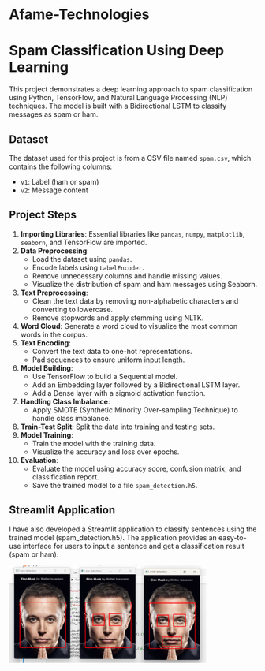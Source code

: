 # Afame-Technologies

# Spam Classification Using Deep Learning

This project demonstrates a deep learning approach to spam classification using Python, TensorFlow, and Natural Language Processing (NLP) techniques. The model is built with a Bidirectional LSTM to classify messages as spam or ham.

## Dataset
The dataset used for this project is from a CSV file named `spam.csv`, which contains the following columns:
- `v1`: Label (ham or spam)
- `v2`: Message content

## Project Steps
1. **Importing Libraries**: Essential libraries like `pandas`, `numpy`, `matplotlib`, `seaborn`, and TensorFlow are imported.
2. **Data Preprocessing**:
    - Load the dataset using `pandas`.
    - Encode labels using `LabelEncoder`.
    - Remove unnecessary columns and handle missing values.
    - Visualize the distribution of spam and ham messages using Seaborn.
3. **Text Preprocessing**:
    - Clean the text data by removing non-alphabetic characters and converting to lowercase.
    - Remove stopwords and apply stemming using NLTK.
4. **Word Cloud**: Generate a word cloud to visualize the most common words in the corpus.
5. **Text Encoding**:
    - Convert the text data to one-hot representations.
    - Pad sequences to ensure uniform input length.
6. **Model Building**:
    - Use TensorFlow to build a Sequential model.
    - Add an Embedding layer followed by a Bidirectional LSTM layer.
    - Add a Dense layer with a sigmoid activation function.
7. **Handling Class Imbalance**:
    - Apply SMOTE (Synthetic Minority Over-sampling Technique) to handle class imbalance.
8. **Train-Test Split**: Split the data into training and testing sets.
9. **Model Training**:
    - Train the model with the training data.
    - Visualize the accuracy and loss over epochs.
10. **Evaluation**:
    - Evaluate the model using accuracy score, confusion matrix, and classification report.
    - Save the trained model to a file `spam_detection.h5`.

## **Streamlit Application**

I have also developed a Streamlit application to classify sentences using the trained model (spam_detection.h5). The application provides an easy-to-use interface for users to input a sentence and get a classification result (spam or ham).

<img src="https://github.com/Abeshith/Computer-Vision/blob/main/output%20images/Detect-FromPhotos.png" width="400">

